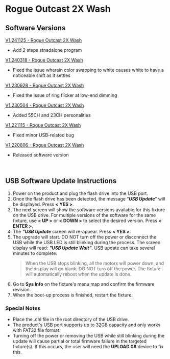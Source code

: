 # Rogue Outcast 2X Wash

## Software Versions

[V1.241125 - Rogue Outcast 2X Wash](https://github.com/Chauvet-Pro/ROGUEOUTCAST2XWASH/blob/c2f6006b8246afceeb7c6813d5809dd998fb6ef9/firmware/V1.241125.zip)
- Add 2 steps stnadalone program

[V1.240318 - Rogue Outcast 2X Wash](https://github.com/Chauvet-Pro/ROGUEOUTCAST2XWASH/blob/8e31a0135239faa3a1c7cfc9fa712da1aad084d3/firmware/V1.240318.zip)
- Fixed the issue wherein color swapping to white causes white to have a noticeable shift as it settles

[V1.230928 - Rogue Outcast 2X Wash](https://github.com/Chauvet-Pro/ROGUEOUTCAST2XWASH/blob/8e31a0135239faa3a1c7cfc9fa712da1aad084d3/firmware/A4078F-OUTCAST2XWASH-V1.230928.zip)
- Fixed the issue of ring flicker at low-end dimming

[V1.230504 - Rogue Outcast 2X Wash](https://github.com/Chauvet-Pro/ROGUEOUTCAST2XWASH/blob/8e31a0135239faa3a1c7cfc9fa712da1aad084d3/firmware/A4078F-OUTCAST2XWASH-V1.230504.zip)
- Added 55CH and 23CH personalities

[V1.221115 - Rogue Outcast 2X Wash](https://github.com/Chauvet-Pro/ROGUEOUTCAST2XWASH/blob/8e31a0135239faa3a1c7cfc9fa712da1aad084d3/firmware/V1_11-15-2022_A4078F-RogueOutcast2XWash.zip)
- Fixed minor USB-related bug

[V1.220606 - Rogue Outcast 2X Wash](https://github.com/Chauvet-Pro/ROGUEOUTCAST2XWASH/blob/8e31a0135239faa3a1c7cfc9fa712da1aad084d3/firmware/V1_06-06-2022_A4078F-RogueOutcast2XWash.zip)
- Released software version

&nbsp;

## USB Software Update Instructions
1.  Power on the product and plug the flash drive into the USB port.
2.	Once the flash drive has been detected, the message “***USB Update***” will be displayed. Press **< YES >**.
3.	The next screen will show the software versions available for this fixture on the USB drive. For multiple versions of the software for the same fixture, use **< UP >** or **< DOWN >** to select the desired version. Press **< ENTER >**.
4.	The ***"USB Update*** screen will re-appear. Press **< YES >**.
5.	The upgrade will start. DO NOT turn off the power or disconnect the USB while the USB LED is still blinking during the process. The screen display will read: ***"USB Update Wait"***. USB update can take several minutes to complete.
    > When the USB stops blinking, all the motors will power down, and the display will go blank. DO NOT turn off the power. The fixture will automatically reboot when the update is done.
6.  Go to **Sys Info** on the fixture's menu map and confirm the firmware revision.
7.	When the boot-up process is finished, restart the fixture.


### Special Notes
* Place the .chl file in the root directory of the USB drive.
* The product's USB port supports up to 32GB capacity and only works with FAT32 file format.
* Turning off the power or removing the USB while still blinking during the update will cause partial or total firmware failure in the targeted fixture(s). If this occurs, the user will need the **UPLOAD 08** device to fix this. 
